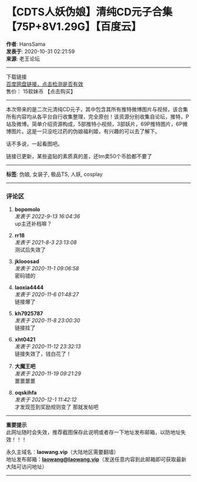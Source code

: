 # 【CDTS人妖伪娘】清纯CD元子合集【75P+8V1.29G】【百度云】

**作者**: HansSama  
**发表于**: 2020-10-31 02:21:59  
**来源**: 老王论坛  

---

下载链接  
[百度网盘链接，点击检测是否有效](jnpar_pansell-check.html?tid=335954&k=0)  
售价： 15软妹币 【点击购买】  

---

本次带来的是二次元清纯CD元子，其中包含其所有推特微博图片与视频，该合集所有内容均从各平台自行收集整理，完全原创！该资源分别收集自论坛，推特，P站及微博。简单介绍资源构成，5部推特小视频，3部妖片，69P推特图片，6P微博图片。这是一只没吃过药的伪娘福利姬，有兴趣的可以去了解下。

话不多说，一起看图吧。

链接已更新，某些盗贴的素质真的差，还tm卖50个币脸都不要了

---

**标签**: 伪娘, 女装子, 极品TS, 人妖, cosplay  

---

### 评论区

1. **bopomolo**  
   _发表于 2022-9-13 16:04:36_  
   up主还补档嘛？

2. **rr18**  
   _发表于 2021-8-3 23:13:08_  
   测试后失效了

3. **jklooosad**  
   _发表于 2020-11-1 09:06:58_  
   密码错的

4. **laoxia4444**  
   _发表于 2020-11-6 01:48:27_  
   链接爆了

5. **kh7925787**  
   _发表于 2020-11-8 23:00:30_  
   链接挂了

6. **xht0421**  
   _发表于 2020-11-12 23:32:13_  
   链接失效了，钱白花了！

7. **大魔王吧**  
   _发表于 2020-11-19 09:21:29_  
   噩噩噩噩  
  
8. **oqskihfa**  
   _发表于 2020-12-1 11:42:12_  
   才发现签到奖励规则变了 那就发帖吧

---

**重要提示**  
此网址随时会失效，推荐截图保存此说明或者存一下地址发布邮箱，以防地址失效！！！

永久主域名：**laowang.vip**（大陆地区需要翻墙）  
地址发布邮箱：**laowang@laowang.vip**（发送任意内容到此邮箱即可获取最新大陆可访问地址）

---